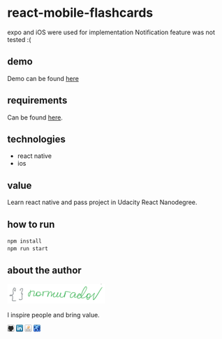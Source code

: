 # react-mobile-flashcards

expo and iOS were used for implementation
Notification feature was not tested :(

## demo

Demo can be found [here](https://github.com/pharrukh/react-mobile-flashcards/blob/master/demo.gif)

## requirements

Can be found [here](https://github.com/pharrukh/react-mobile-flashcards/blob/master/requirements.png).

## technologies

- react native
- ios

## value

Learn react native and pass project in Udacity React Nanodegree.

## how to run

```js
npm install
npm run start
```

## about the author

![normuradov logo](https://raw.githubusercontent.com/pharrukh/pharrukh/master/normuradov.png "Logo")

I inspire people and bring value.

[![github](https://raw.githubusercontent.com/pharrukh/pharrukh/master/icons/github.png "GitHub")](https://github.com/pharrukh)
[![linkedin](https://raw.githubusercontent.com/pharrukh/pharrukh/master/icons/linkedin.png "LinkedIn")](https://www.linkedin.com/in/farrukh-normuradov/)
[![stackoverflow](https://raw.githubusercontent.com/pharrukh/pharrukh/master/icons/stackoverflow.png "StackOverflow")](https://stackoverflow.com/users/3407539/farrukh-normuradov)
[![website](https://raw.githubusercontent.com/pharrukh/pharrukh/master/icons/website.png "normuradov.com")](https://www.normuradov.com/)
